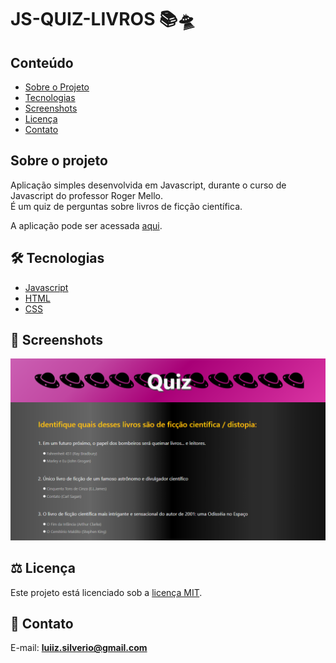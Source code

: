 # JS-QUIZ-LIVROS 📚🛸

## Conteúdo
* [Sobre o Projeto](#sobre-o-projeto)
* [Tecnologias](#hammer_and_wrench-tecnologias)
* [Screenshots](#camera_flash-screenshots)
* [Licença](#balance_scale-licença)
* [Contato](#email-contato)

## Sobre o projeto
Aplicação simples desenvolvida em Javascript, durante o curso de Javascript do professor Roger Mello.<br />
É um quiz de perguntas sobre livros de ficção científica.<br />

A aplicação pode ser acessada [aqui](https://js-quiz-livros.netlify.app/).<br />

## :hammer_and_wrench: Tecnologias
* <ins>Javascript</ins>
* <ins>HTML</ins>
* <ins>CSS</ins>

## :camera_flash: Screenshots
![](https://github.com/luiizsilverio/js-quiz-livros/blob/master/screenshot.png)

## :balance_scale: Licença
Este projeto está licenciado sob a [licença MIT](LICENSE).

## :email: Contato

E-mail: [**luiiz.silverio@gmail.com**](mailto:luiiz.silverio@gmail.com)
